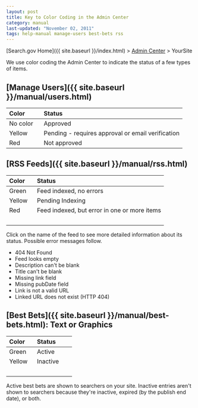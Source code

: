 ```yaml
---
layout: post
title: Key to Color Coding in the Admin Center
category: manual
last-updated: "November 02, 2011"
tags: help-manual manage-users best-bets rss
---
```


[Search.gov Home]({{ site.baseurl }}/index.html) > [Admin Center](https://search.usa.gov/sites/) > YourSite

We use color coding the Admin Center to indicate the status of a few types of items.

## [Manage Users]({{ site.baseurl }}/manual/users.html)

| Color | Status |
| :------------ | :---------------------------------- |
| No color&nbsp;&nbsp;&nbsp; | Approved&nbsp;&nbsp;&nbsp;&nbsp;&nbsp;&nbsp;&nbsp;&nbsp;&nbsp; |
| Yellow  | Pending - requires approval or email verification |
| Red   | Not approved |

## [RSS Feeds]({{ site.baseurl }}/manual/rss.html)

| Color | Status |
| :------------ | :---------------------------------- |
| Green&nbsp;&nbsp;&nbsp; | Feed indexed, no errors&nbsp;&nbsp;&nbsp;&nbsp;&nbsp;&nbsp; |
| Yellow  | Pending Indexing |
| Red   | Feed indexed, but error in one or more items |
| &nbsp; | &nbsp; |

Click on the name of the feed to see more detailed information about its status. Possible error messages follow.

* 404 Not Found
* Feed looks empty
* Description can't be blank
* Title can't be blank
* Missing link field
* Missing pubDate field
* Link is not a valid URL
* Linked URL does not exist (HTTP 404)

## [Best Bets]({{ site.baseurl }}/manual/best-bets.html): Text or Graphics

| Color | Status |
| :------------ | :---------------------------------- |
| Green&nbsp;&nbsp;&nbsp;  | Active&nbsp;&nbsp;&nbsp;&nbsp;&nbsp;&nbsp;&nbsp;&nbsp;&nbsp; |
| Yellow   | Inactive |
| &nbsp; | &nbsp; |

Active best bets are shown to searchers on your site. Inactive entries aren't shown to searchers because they're inactive, expired (by the publish end date), or both.
